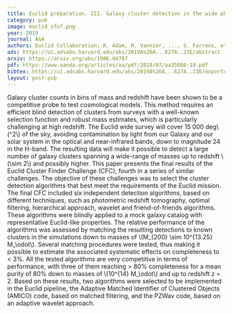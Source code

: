 ```yaml
---
title: Euclid preparation. III. Galaxy cluster detection in the wide photometric survey, performance and algorithm selection
category: pub
image: euclid_sfof.png
year: 2019
journal: A&A
authors: Euclid Collaboration; R. Adam, M. Vannier, ..., S. Farrens, et al.
ads: https://ui.adsabs.harvard.edu/abs/2019A%26A...627A..23E/abstract
arxiv: https://arxiv.org/abs/1906.04707
pdf: https://www.aanda.org/articles/aa/pdf/2019/07/aa35088-19.pdf
bibtex: https://ui.adsabs.harvard.edu/abs/2019A%26A...627A..23E/exportcitation
layout: post-pub
---
```


Galaxy cluster counts in bins of mass and redshift have been shown to be a competitive probe to test cosmological models. This method requires an efficient blind detection of clusters from surveys with a well-known selection function and robust mass estimates, which is particularly challenging at high redshift. The Euclid wide survey will cover 15 000 deg\\(^2\\) of the sky, avoiding contamination by light from our Galaxy and our solar system in the optical and near-infrared bands, down to magnitude 24 in the H-band. The resulting data will make it possible to detect a large number of galaxy clusters spanning a wide-range of masses up to redshift \\(\sim 2\\) and possibly higher. This paper presents the final results of the Euclid Cluster Finder Challenge (CFC), fourth in a series of similar challenges. The objective of these challenges was to select the cluster detection algorithms that best meet the requirements of the Euclid mission. The final CFC included six independent detection algorithms, based on different techniques, such as photometric redshift tomography, optimal filtering, hierarchical approach, wavelet and friend-of-friends algorithms. These algorithms were blindly applied to a mock galaxy catalog with representative Euclid-like properties. The relative performance of the algorithms was assessed by matching the resulting detections to known clusters in the simulations down to masses of \\(M_{200} \sim 10^{13.25} M_\odot\\). Several matching procedures were tested, thus making it possible to estimate the associated systematic effects on completeness to < 3%. All the tested algorithms are very competitive in terms of performance, with three of them reaching > 80% completeness for a mean purity of 80% down to masses of \\(10^{14} M_\odot\\) and up to redshift z = 2. Based on these results, two algorithms were selected to be implemented in the Euclid pipeline, the Adaptive Matched Identifier of Clustered Objects (AMICO) code, based on matched filtering, and the PZWav code, based on an adaptive wavelet approach.
